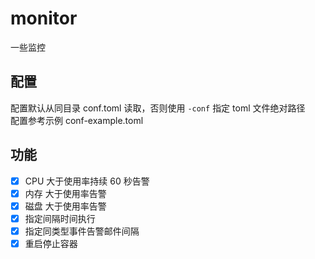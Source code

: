 # monitor
一些监控

## 配置
配置默认从同目录 conf.toml 读取，否则使用 `-conf` 指定 toml 文件绝对路径  
配置参考示例 conf-example.toml  

## 功能
- [x] CPU 大于使用率持续 60 秒告警
- [x] 内存 大于使用率告警
- [x] 磁盘 大于使用率告警
- [x] 指定间隔时间执行
- [x] 指定同类型事件告警邮件间隔
- [x] 重启停止容器

